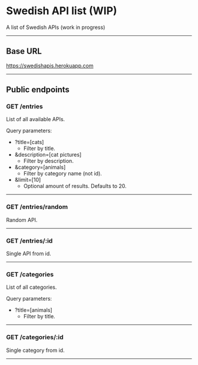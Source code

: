 # Swedish API list (WIP)
A list of Swedish APIs (work in progress)

---

## Base URL
https://swedishapis.herokuapp.com

---

## Public endpoints
### GET /entries
List of all available APIs.

Query parameters:
  - ?title=[cats]
    - Filter by title.
  - &description=[cat pictures]
    - Filter by description.
  - &category=[animals] 
    - Filter by category name (not id).
  - &limit=[10] 
    - Optional amount of results. Defaults to 20.

---

### GET /entries/random
Random API.

---

### GET /entries/:id
Single API from id.

---

### GET /categories
List of all categories.

Query parameters:
 - ?title=[animals]
   - Filter by title.

---

### GET /categories/:id
Single category from id.

---
